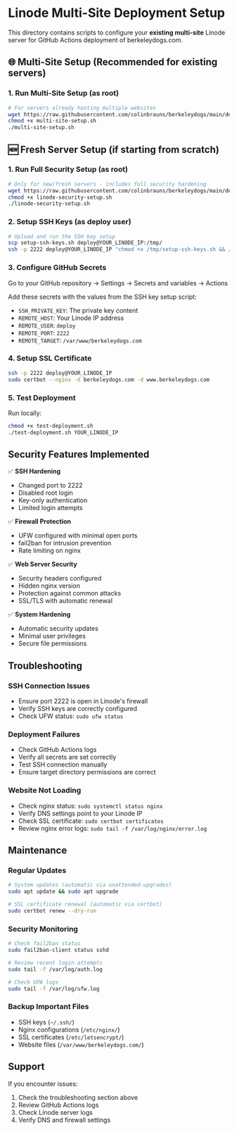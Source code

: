 # Linode Multi-Site Deployment Setup

This directory contains scripts to configure your **existing multi-site** Linode server for GitHub Actions deployment of berkeleydogs.com.

## 🌐 Multi-Site Setup (Recommended for existing servers)

### 1. Run Multi-Site Setup (as root)
```bash
# For servers already hosting multiple websites
wget https://raw.githubusercontent.com/colinbrauns/berkeleydogs/main/deploy/multi-site-setup.sh
chmod +x multi-site-setup.sh
./multi-site-setup.sh
```

## 🆕 Fresh Server Setup (if starting from scratch)

### 1. Run Full Security Setup (as root)
```bash
# Only for new/fresh servers - includes full security hardening
wget https://raw.githubusercontent.com/colinbrauns/berkeleydogs/main/deploy/linode-security-setup.sh
chmod +x linode-security-setup.sh
./linode-security-setup.sh
```

### 2. Setup SSH Keys (as deploy user)
```bash
# Upload and run the SSH key setup
scp setup-ssh-keys.sh deploy@YOUR_LINODE_IP:/tmp/
ssh -p 2222 deploy@YOUR_LINODE_IP "chmod +x /tmp/setup-ssh-keys.sh && /tmp/setup-ssh-keys.sh"
```

### 3. Configure GitHub Secrets
Go to your GitHub repository → Settings → Secrets and variables → Actions

Add these secrets with the values from the SSH key setup script:
- `SSH_PRIVATE_KEY`: The private key content
- `REMOTE_HOST`: Your Linode IP address  
- `REMOTE_USER`: `deploy`
- `REMOTE_PORT`: `2222`
- `REMOTE_TARGET`: `/var/www/berkeleydogs.com`

### 4. Setup SSL Certificate
```bash
ssh -p 2222 deploy@YOUR_LINODE_IP
sudo certbot --nginx -d berkeleydogs.com -d www.berkeleydogs.com
```

### 5. Test Deployment
Run locally:
```bash
chmod +x test-deployment.sh
./test-deployment.sh YOUR_LINODE_IP
```

## Security Features Implemented

✅ **SSH Hardening**
- Changed port to 2222
- Disabled root login
- Key-only authentication
- Limited login attempts

✅ **Firewall Protection**
- UFW configured with minimal open ports
- fail2ban for intrusion prevention
- Rate limiting on nginx

✅ **Web Server Security**
- Security headers configured
- Hidden nginx version
- Protection against common attacks
- SSL/TLS with automatic renewal

✅ **System Hardening**
- Automatic security updates
- Minimal user privileges
- Secure file permissions

## Troubleshooting

### SSH Connection Issues
- Ensure port 2222 is open in Linode's firewall
- Verify SSH keys are correctly configured
- Check UFW status: `sudo ufw status`

### Deployment Failures
- Check GitHub Actions logs
- Verify all secrets are set correctly
- Test SSH connection manually
- Ensure target directory permissions are correct

### Website Not Loading
- Check nginx status: `sudo systemctl status nginx`
- Verify DNS settings point to your Linode IP
- Check SSL certificate: `sudo certbot certificates`
- Review nginx error logs: `sudo tail -f /var/log/nginx/error.log`

## Maintenance

### Regular Updates
```bash
# System updates (automatic via unattended-upgrades)
sudo apt update && sudo apt upgrade

# SSL certificate renewal (automatic via certbot)
sudo certbot renew --dry-run
```

### Security Monitoring
```bash
# Check fail2ban status
sudo fail2ban-client status sshd

# Review recent login attempts
sudo tail -f /var/log/auth.log

# Check UFW logs
sudo tail -f /var/log/ufw.log
```

### Backup Important Files
- SSH keys (`~/.ssh/`)
- Nginx configurations (`/etc/nginx/`)
- SSL certificates (`/etc/letsencrypt/`)
- Website files (`/var/www/berkeleydogs.com/`)

## Support

If you encounter issues:
1. Check the troubleshooting section above
2. Review GitHub Actions logs
3. Check Linode server logs
4. Verify DNS and firewall settings
